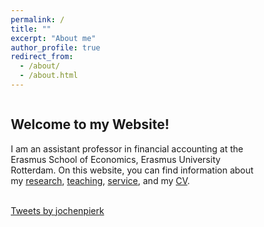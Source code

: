 ```yaml
---
permalink: /
title: ""
excerpt: "About me"
author_profile: true
redirect_from: 
  - /about/
  - /about.html
---
```

<html>
<head>
<meta name="viewport" content="width=device-width, initial-scale=1">
<style>
* {
  box-sizing: border-box;
}

/* Create two unequal columns that floats next to each other */
.column {
  float: left;
  padding: 10px;
 }

.left {
  width: 70%;
}

.right {
  width: 30%;
}

/* Clear floats after the columns */
.row:after {
  content: "";
  display: table;
  clear: both;
}
</style>
</head>
<body>
<div class="row">
  <div class="column left" >
     <h2>Welcome to my Website! </h2>
    <p> I am an assistant professor in financial accounting at the Erasmus School of 	Economics, Erasmus University Rotterdam. On this website, you can find information 		about my <a href= "https://jochenpierk.github.io/home/research/">research</a>, <a 	href= "https://jochenpierk.github.io/home/teaching/">teaching</a>, <a href= 			"https://jochenpierk.github.io/home/service/">service</a>, and my <a 		   href="https://jochenpierk.github.io/home/cv/">CV</a>.  </p>
  </div>
 <div class="column right" >
     <br> 
    <a class="twitter-timeline" href="https://twitter.com/jochenpierk?ref_src=twsrc%5Etfw">Tweets by jochenpierk</a> <script async src="https://platform.twitter.com/widgets.js" charset="utf-8"></script> 
  </div>
</div>

</body>
</html>




  



